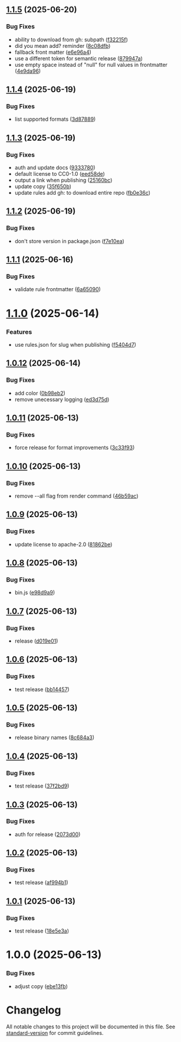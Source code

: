 ## [1.1.5](https://github.com/continuedev/rules/compare/v1.1.4...v1.1.5) (2025-06-20)


### Bug Fixes

* ability to download from gh: subpath ([f32215f](https://github.com/continuedev/rules/commit/f32215f461eadcff02b79ef3444d078901c3bdab))
* did you mean add? reminder ([8c08dfb](https://github.com/continuedev/rules/commit/8c08dfbec59649ff585454aad5375620b81ede6c))
* fallback front matter ([e6e96a4](https://github.com/continuedev/rules/commit/e6e96a46f044cd1ca2a2c8a891733046f8956deb))
* use a different token for semantic release ([879947a](https://github.com/continuedev/rules/commit/879947a8518ddc85d5b2e1eea7c309ec94738b13))
* use empty space instead of "null" for null values in frontmatter ([4e9da96](https://github.com/continuedev/rules/commit/4e9da9678476f372d331dd1a59a54def532f371a))

## [1.1.4](https://github.com/continuedev/rules-cli/compare/v1.1.3...v1.1.4) (2025-06-19)


### Bug Fixes

* list supported formats ([3d87889](https://github.com/continuedev/rules-cli/commit/3d87889f9c1a76f6206891bb07d7b811e831ccc8))

## [1.1.3](https://github.com/continuedev/rules-cli/compare/v1.1.2...v1.1.3) (2025-06-19)


### Bug Fixes

* auth and update docs ([9333780](https://github.com/continuedev/rules-cli/commit/93337804e4655539aef2e5ccd95df28eec6fb874))
* default license to CC0-1.0 ([eed58de](https://github.com/continuedev/rules-cli/commit/eed58de3b5b1d08b3940f7d951a30c0c30a37f17))
* output a link when publishing ([25160bc](https://github.com/continuedev/rules-cli/commit/25160bc01f311a9c82ff9fb054876d953358b3c4))
* update copy ([35f650b](https://github.com/continuedev/rules-cli/commit/35f650b0629d43cdf6da88af48045bb83f20e414))
* update rules add gh: to download entire repo ([fb0e36c](https://github.com/continuedev/rules-cli/commit/fb0e36c24621ec6b2d7b1118ca6f549e29b7c7d3))

## [1.1.2](https://github.com/continuedev/rules-cli/compare/v1.1.1...v1.1.2) (2025-06-19)


### Bug Fixes

* don't store version in package.json ([f7e10ea](https://github.com/continuedev/rules-cli/commit/f7e10ea073dc701eaeab8a07602c7707dddba590))

## [1.1.1](https://github.com/continuedev/rules-cli/compare/v1.1.0...v1.1.1) (2025-06-16)


### Bug Fixes

* validate rule frontmatter ([6a65090](https://github.com/continuedev/rules-cli/commit/6a65090d6132ac5a324964a3c45a029f44e190e8))

# [1.1.0](https://github.com/continuedev/rules-cli/compare/v1.0.12...v1.1.0) (2025-06-14)


### Features

* use rules.json for slug when publishing ([f5404d7](https://github.com/continuedev/rules-cli/commit/f5404d7c581f29a81140d4a6d01dc029c45ea6d0))

## [1.0.12](https://github.com/continuedev/rules-cli/compare/v1.0.11...v1.0.12) (2025-06-14)


### Bug Fixes

* add color ([0b98eb2](https://github.com/continuedev/rules-cli/commit/0b98eb217dc664b087c08851552995c9f3b12b77))
* remove unecessary logging ([ed3d75d](https://github.com/continuedev/rules-cli/commit/ed3d75d82791dbc7bebdbc62ec9b3f25ecf2d304))

## [1.0.11](https://github.com/continuedev/rules-cli/compare/v1.0.10...v1.0.11) (2025-06-13)


### Bug Fixes

* force release for format improvements ([3c33f93](https://github.com/continuedev/rules-cli/commit/3c33f934f01665553e6b29e43dc913f0570a042e))

## [1.0.10](https://github.com/continuedev/rules-cli/compare/v1.0.9...v1.0.10) (2025-06-13)


### Bug Fixes

* remove --all flag from render command ([46b59ac](https://github.com/continuedev/rules-cli/commit/46b59acbceaaf102b7ba0c963cb7fd53f4c2d513))

## [1.0.9](https://github.com/continuedev/rules-cli/compare/v1.0.8...v1.0.9) (2025-06-13)


### Bug Fixes

* update license to apache-2.0 ([81862be](https://github.com/continuedev/rules-cli/commit/81862be4e09637a9931f61c4bad5af5aa9e67441))

## [1.0.8](https://github.com/continuedev/rules-cli/compare/v1.0.7...v1.0.8) (2025-06-13)


### Bug Fixes

* bin.js ([e98d9a9](https://github.com/continuedev/rules-cli/commit/e98d9a91f2e8dd3fb12f90a1a4868d23f7f83914))

## [1.0.7](https://github.com/continuedev/rules-cli/compare/v1.0.6...v1.0.7) (2025-06-13)


### Bug Fixes

* release ([d019e01](https://github.com/continuedev/rules-cli/commit/d019e017be5b8925184de12547ae46ff8205ef41))

## [1.0.6](https://github.com/continuedev/rules-cli/compare/v1.0.5...v1.0.6) (2025-06-13)


### Bug Fixes

* test release ([bb14457](https://github.com/continuedev/rules-cli/commit/bb14457deb09b63759a0ae43742099c668b24668))

## [1.0.5](https://github.com/continuedev/rules-cli/compare/v1.0.4...v1.0.5) (2025-06-13)


### Bug Fixes

* release binary names ([8c684a3](https://github.com/continuedev/rules-cli/commit/8c684a307e88ed6acd6fa2c8d1b274d680cda4c0))

## [1.0.4](https://github.com/continuedev/rules-cli/compare/v1.0.3...v1.0.4) (2025-06-13)


### Bug Fixes

* test release ([37f2bd9](https://github.com/continuedev/rules-cli/commit/37f2bd9d49fa46bf56d2e13fbffed9b70ddb730b))

## [1.0.3](https://github.com/continuedev/rules-cli/compare/v1.0.2...v1.0.3) (2025-06-13)


### Bug Fixes

* auth for release ([2073d00](https://github.com/continuedev/rules-cli/commit/2073d00d980d4b0f84833bd89b3ee9a7f85a244f))

## [1.0.2](https://github.com/continuedev/rules-cli/compare/v1.0.1...v1.0.2) (2025-06-13)


### Bug Fixes

* test release ([af994b1](https://github.com/continuedev/rules-cli/commit/af994b1d9c03dd8eaefe7e2450c1a0a437bcaf9a))

## [1.0.1](https://github.com/continuedev/rules-cli/compare/v1.0.0...v1.0.1) (2025-06-13)


### Bug Fixes

* test release ([18e5e3a](https://github.com/continuedev/rules-cli/commit/18e5e3a8817c839fcfd76b5e88a8f79f080de61c))

# 1.0.0 (2025-06-13)


### Bug Fixes

* adjust copy ([ebe13fb](https://github.com/continuedev/rules-cli/commit/ebe13fb32ff76c417429deb69256b25144358523))

# Changelog

All notable changes to this project will be documented in this file. See [standard-version](https://github.com/conventional-changelog/standard-version) for commit guidelines.
